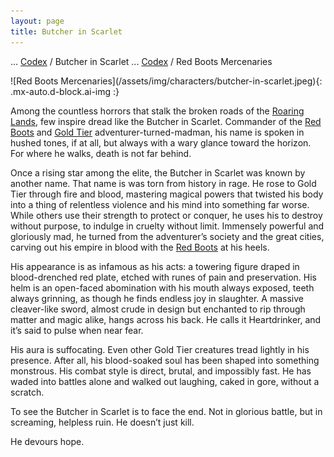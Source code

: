 ```yaml
---
layout: page
title: Butcher in Scarlet
---
```

<span class="breadcrumbs" markdown="1">... [Codex](/codex) / Butcher in Scarlet</span>
<span class="breadcrumbs" markdown="1">... [Codex](/codex) / Red Boots Mercenaries</span>
<div class="position-placeholder" markdown="1">
![Red Boots Mercenaries](/assets/img/characters/butcher-in-scarlet.jpeg){: .mx-auto.d-block.ai-img :}
</div>

Among the countless horrors that stalk the broken roads of the [Roaring Lands](/codex/the-roaring-lands), few inspire dread like the Butcher in Scarlet. Commander of the [Red Boots](/codex/organizations/red-boots) and [Gold Tier](/codex/tiers-of-awakening) adventurer-turned-madman, his name is spoken in hushed tones, if at all, but always with a wary glance toward the horizon. For where he walks, death is not far behind.

Once a rising star among the elite, the Butcher in Scarlet was known by another name. That name is was torn from history in rage. He rose to Gold Tier through fire and blood, mastering magical powers that twisted his body into a thing of relentless violence and his mind into something far worse. While others use their strength to protect or conquer, he uses his to destroy without purpose, to indulge in cruelty without limit. Immensely powerful and gloriously mad, he turned from the adventurer’s society and the great cities, carving out his empire in blood with the [Red Boots](/codex/organizations/red-boots) at his heels.

His appearance is as infamous as his acts: a towering figure draped in blood-drenched red plate, etched with runes of pain and preservation. His helm is an open-faced abomination with his mouth always exposed, teeth always grinning, as though he finds endless joy in slaughter. A massive cleaver-like sword, almost crude in design but enchanted to rip through matter and magic alike, hangs across his back. He calls it Heartdrinker, and it’s said to pulse when near fear.

His aura is suffocating. Even other Gold Tier creatures tread lightly in his presence. After all, his blood-soaked soul has been shaped into something monstrous. His combat style is direct, brutal, and impossibly fast. He has waded into battles alone and walked out laughing, caked in gore, without a scratch.

To see the Butcher in Scarlet is to face the end. Not in glorious battle, but in screaming, helpless ruin. He doesn’t just kill.

He devours hope.